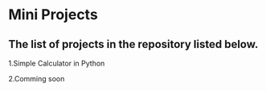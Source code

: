 # Mini Projects

<h2>The list of projects in the repository listed below.</h2>
<p>1.Simple Calculator in Python</p>
<p>2.Comming soon </p>
